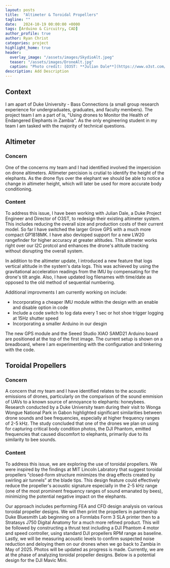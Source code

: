 ```yaml
---
layout: posts
title:  "Altimeter & Toroidal Propellers"
tagline: ""
date:   2024-10-19 00:00:00 +0000
tags: [Arduino & Circuitry, CAD]
author_profile: true
author: Ryan Christ
categories: project
highlight_home: true
header:
  overlay_image: "/assets/images/SkydioAlt.jpeg"
  teaser: "/assets/images/DroneAlt.jpg"
  caption: "Photo credit: [O3ST: **Julian Dale**](https://www.o3st.com/wp-content/uploads/2024/08/Skydio2crop-1536x948.jpeg)"
description: Add Description
---
```


## Context
I am apart of Duke University - Bass Connections (a small group research experience for undergraduates, graduates, and faculty members). The project team I am a part of is, "Using drones to Monitor the Health of Endangered Elephants in Zambia". As the only engineering student in my team I am tasked with the majority of technical questions. 
## Altimeter
### Concern
One of the concerns my team and I had identified involved the impercision on drone altimeters. Altimeter percision is crutial to identify the height of the elephants. As the drone flys over the elephant we should be able to notice a change in altimeter height, which will later be used for more accurate body conditioning. 
### Content
To address this issue, I have been working with Julian Dale, a Duke Project Engineer and Director of O3ST, to redesign their existing altimeter system. This includes reducing the overall size and production costs of their current model. So far I have switched the larger Grove GPS with a much more compact GP1818MK. I have also devloped support for a new LW20 rangefinder for higher accuracy at greater altitudes. This altimeter works right over our I2C protcol and enhances the drone's altitude tracking without disrupting the overall system. 

In addition to the altimeter update, I introduced a new feature that logs vertical altitude in the system's data logs. This was achieved by using the gravitational acceleration readings from the IMU by compensating for the drone's tilt angle. Also, I have updated log filenames with time/date as opposed to the old method of sequential numbering.

Additional improvments I am currently working on include:
* Incorporating a cheaper IMU module within the design with an enable and disable option in code
* Include a code switch to log data every 1 sec or hot shoe trigger logging at 15Hz shutter speed
* Incorporating a smaller Arduino in our desgin

The new GPS module and the Seeed Studio XIAO SAMD21 Arduino board are positioned at the top of the first image. The current setup is shown on a breadboard, where I am experimenting with the configuration and tinkering with the code.

<div id="nanogallery2"></div>
<script>
  $("#nanogallery2").nanogallery2({
  // ### gallery settings ###
  thumbnailHeight:  150,
  thumbnailWidth:   150,
  itemsBaseURL:     '/assets/images/',

  // ### gallery content ###
  items: [
      { src: 'AltimeterCircuit.jpg', srct: 'AltimeterCircuit.jpg' },
      { src: 'AltWiring.png', srct: 'AltWiring.png' },
      { src: 'AltimeterCode1.png', srct: 'AltimeterCode1.png' },
      { src: 'SkydioAlt.jpeg', srct: 'SkydioAlt.jpeg' },
      { src: 'DroneAlt.jpg', srct: 'DroneAlt.jpg' },

  ]
});
</script>


## Toroidal Propellers
### Concern
A concern that my team and I have identified relates to the acoustic emissions of drones, particularly on the comparison of the sound emmision of UAVs to a known source of annoyance to elephants: honeybees. Research conducted by a Duke University team during their visit to Wonga Wongue National Park in Gabon highlighted significant similarities between drone sounds and bee frequencies, especially at higher frequency ranges of 2-5 kHz. The study concluded that one of the drones we plan on using for capturing critical body condition photos, the DJI Phantom, emitted frequencies that caused discomfort to elephants, primarily due to its similarity to bee sounds.

### Content
To address this issue, we are exploring the use of toroidal propellers. We were inspired by the findings at MIT Lincoln Labratory that suggest toroidal propellers “closed-form structure minimizes the drag effects created by swirling air tunnels” at the blade tips. This design feature could effectively reduce the propeller's acoustic signature especially in the 2-5 kHz range (one of the most prominent frequency ranges of sound emanated by bees), minimizing the potential negative impact on the elephants.

Our approach includes performing FEA and CFD design analysis on various toroidal propeller designs. We will then print the propellers in partnership Duke Bluesmith Lab beginning on a Formlabs Form 3 SLA printer then to a Stratasys J750 Digital Anatomy for a much more refined product. This will be followed by constructing a thrust test including a DJI Phantom 4 motor and speed controller, using standard DJI propellers RPM range as baseline. Lastly, we will be measuring acoustic levels to confirm suspected noise reduction and deloying them on our drones when we go back to Zambia in May of 2025. Photos will be updated as progress is made. Currently, we are at the phase of analyzing toroidal propeller designs. Below is a potential design for the DJI Mavic Mini.

<div id="nanogallery1"></div>
<script>
  $("#nanogallery1").nanogallery2({
  // ### gallery settings ###
  thumbnailHeight:  150,
  thumbnailWidth:   150,
  itemsBaseURL:     '/assets/images/',

  // ### gallery content ###
  items: [
      { src: 'ToroidalPropsMini.png', srct: 'ToroidalPropsMini.png' },
  ]
});
</script>